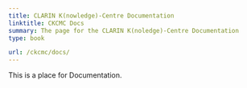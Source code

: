 ```yaml
---
title: CLARIN K(nowledge)-Centre Documentation
linktitle: CKCMC Docs
summary: The page for the CLARIN K(noledge)-Centre Documentation
type: book

url: /ckcmc/docs/
---
```


This is a place for Documentation.

